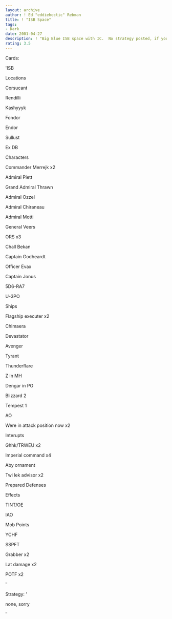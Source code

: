 ```yaml
---
layout: archive
author: ! Ed "eddiehectic" Rebman
title: ! "ISB Space"
tags:
- Dark
date: 2001-04-27
description: ! "Big Blue ISB space with IC.  No strategy posted, if you feel you cannot rate this deck without it, please don’t rate at all.  Thnx"
rating: 3.5
---
```

Cards: 

'ISB


Locations

Corsucant

Rendilli

Kashyyyk

Fondor

Endor

Sullust

Ex DB


Characters

Commander Merrejk x2

Admiral Piett

Grand Admiral Thrawn

Admiral Ozzel

Admiral Chiraneau

Admiral Motti

General Veers

ORS x3

Chall Bekan

Captain Godheardt

Officer Evax

Captain Jonus

5D6-RA7

U-3PO


Ships

Flagship executer x2

Chimaera

Devastator

Avenger

Tyrant

Thunderflare

Z in MH

Dengar in PO

Blizzard 2

Tempest 1


AO

Were in attack position now x2


Interupts

Ghhk/TRWEU x2

Imperial command x4

Aby ornament

Twi lek advisor x2

Prepared Defenses


Effects

TINT/OE

IAO

Mob Points

YCHF

SSPFT

Grabber x2

Lat damage x2

POTF x2

'

Strategy: '

none, sorry

'